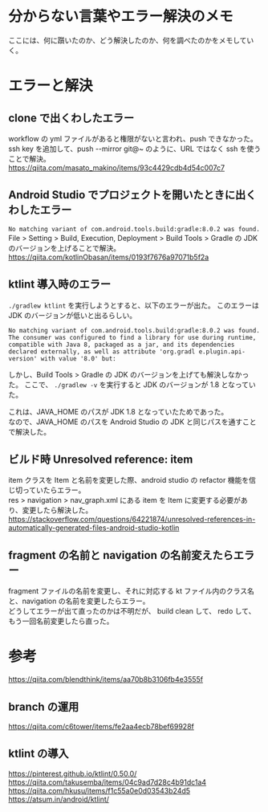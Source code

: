 # 分からない言葉やエラー解決のメモ
ここには、何に躓いたのか、どう解決したのか、何を調べたのかをメモしていく。

# エラーと解決

## clone で出くわしたエラー
workflow の yml ファイルがあると権限がないと言われ、push できなかった。  
ssh key を追加して、push --mirror git@~ のように、URL ではなく ssh を使うことで解決。  
https://qiita.com/masato_makino/items/93c4429cdb4d54c007c7


## Android Studio でプロジェクトを開いたときに出くわしたエラー
`No matching variant of com.android.tools.build:gradle:8.0.2 was found.`  
File > Setting > Build, Execution, Deployment > Build Tools > Gradle の JDK のバージョンを上げることで解決。  
https://qiita.com/kotlinObasan/items/0193f7676a97071b5f2a

## ktlint 導入時のエラー
`./gradlew ktlint` を実行しようとすると、以下のエラーが出た。
このエラーは JDK のバージョンが低いと出るらしい。
```
No matching variant of com.android.tools.build:gradle:8.0.2 was found. The consumer was configured to find a library for use during runtime, compatible with Java 8, packaged as a jar, and its dependencies declared externally, as well as attribute 'org.gradl e.plugin.api-version' with value '8.0' but:
```

しかし、Build Tools > Gradle の JDK のバージョンを上げても解決しなかった。
ここで、 `./gradlew -v` を実行すると JDK のバージョンが 1.8 となっていた。

これは、JAVA_HOME のパスが JDK 1.8 となっていたためであった。  
なので、JAVA_HOME のパスを Android Studio の JDK と同じパスを通すことで解決した。  

## ビルド時 Unresolved reference: item
item クラスを Item と名前を変更した際、android studio の refactor 機能を信じ切っていたらエラー。  
res > navigation > nav_graph.xml にある item を Item に変更する必要があり、変更したら解決した。  
https://stackoverflow.com/questions/64221874/unresolved-references-in-automatically-generated-files-android-studio-kotlin

## fragment の名前と navigation の名前変えたらエラー
fragment ファイルの名前を変更し、それに対応する kt ファイル内のクラス名と、navigation の名前を変更したらエラー。  
どうしてエラーが出て直ったのかは不明だが、 build clean して、 redo して、もう一回名前変更したら直った。


# 参考
https://qiita.com/blendthink/items/aa70b8b3106fb4e3555f

## branch の運用
https://qiita.com/c6tower/items/fe2aa4ecb78bef69928f

## ktlint の導入
https://pinterest.github.io/ktlint/0.50.0/
https://qiita.com/takusemba/items/04c9ad7d28c4b91dc1a4
https://qiita.com/hkusu/items/f1c55a0e0d03543b24d5
https://atsum.in/android/ktlint/
